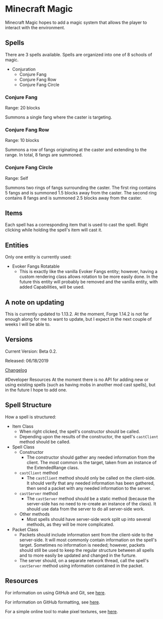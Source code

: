 # Minecraft Magic
Minecraft Magic hopes to add a magic system that allows the player to interact with the environment.

## Spells
There are 3 spells available. Spells are organized into one of 8 schools of magic.
- Conjuration
  - Conjure Fang
  - Conjure Fang Row
  - Conjure Fang Circle

### Conjure Fang
Range: 20 blocks

Summons a single fang where the caster is targeting.

### Conjure Fang Row
Range: 10 blocks

Summons a row of fangs originating at the caster and extending to the range. In total, 8 fangs are summoned.

### Conjure Fang Circle
Range: Self

Summons two rings of fangs surrounding the caster. The first ring contains 5 fangs and is summoned 1.5 blocks away from the caster. The second ring contains 8 fangs and is summoned 2.5 blocks away from the caster.

## Items
Each spell has a corresponding item that is used to cast the spell. Right clicking while holding the spell's item will cast it.

## Entities
Only one entity is currently used:
- Evoker Fangs Rotatable
  - This is exactly like the vanilla Evoker Fangs entity; however, having a custom rendering class allows rotation to be more easily done. In the future this entity will probably be removed and the vanilla entity, with added Capabilities, will be used.

## A note on updating
This is currently updated to 1.13.2. At the moment, Forge 1.14.2 is not far enough along for me to want to update, but I expect in the next couple of weeks I will be able to.

## Versions
Current Version: Beta 0.2.

Released: 06/18/2019

[Changelog](CHANGELOG.md)

#Developer Resources
At the moment there is no API for adding new or using existing spells (such as having mobs in another mod cast spells), but in the future I hope to add one.

## Spell Structure
How a spell is structured:
- Item Class
  - When right clicked, the spell's constructor should be called.
  - Depending upon the results of the constructor, the spell's `castClient` method should be called.
- Spell Class
  - Constructor
    - The constructor should gather any needed information from the client. The most common is the target, taken from an instance of the ExtendedRange class.
  - `castClient` method
    - The `castClient` method should only be called on the client-side. It should verify that any needed information has been gathered, then send a packet with any needed information to the server.
  - `castServer` method
    - The `castServer` method should be a static method (because the server-side has no need to re-create an instance of the class). It should use data from the server to do all server-side work.
  - Other methods
    - Most spells should have server-side work split up into several methods, as they will be more complicated.
- Packet Class
  - Packets should include information sent from the client-side to the server-side. It will most commonly contain information on the spell's target. Sometimes no information is needed; however, packets should still be used to keep the regular structure between all spells and to more easily be updated and changed in the furture.
  - The server should, on a separate network thread, call the spell's `castServer` method using information contained in the packet.

## Resources
For information on using GitHub and Git, see [here](https://product.hubspot.com/blog/git-and-github-tutorial-for-beginners).

For information on GitHub formatting, see [here](https://help.github.com/en/articles/basic-writing-and-formatting-syntax).

For a simple online tool to make pixel textures, see [here](https://www.pixilart.com/draw).